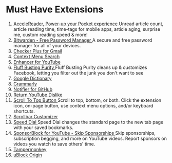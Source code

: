 #  Must Have Extensions
1. [ AcceleReader, Power-up your Pocket experience ]( https://chromewebstore.google.com/detail/accelereader-power-up-you/ndaldjfflhocdageglcnflfanmdhgfbi ) Unread article count, article reading time, time-tags for mobile apps, article aging, surprise me, custom reading speed & more!
1. [ Bitwarden - Free Password Manager ]( https://chrome.google.com/webstore/detail/bitwarden-free-password-m/nngceckbapebfimnlniiiahkandclblb ) A secure and free password manager for all of your devices.
1. [ Checker Plus for Gmail ]( https://chrome.google.com/webstore/detail/checker-plus-for-gmail/oeopbcgkkoapgobdbedcemjljbihmemj )
1. [ Context Menu Search ]( https://chrome.google.com/webstore/detail/context-menu-search/ocpcmghnefmdhljkoiapafejjohldoga )
1. [ Enhancer for YouTube ]( https://chrome.google.com/webstore/detail/enhancer-for-youtube/ponfpcnoihfmfllpaingbgckeeldkhle )
1. [ Fluff Busting Purity ]( https://chromewebstore.google.com/detail/fluff-busting-purity/nmkinhboiljjkhaknpaeaicmdjhagpep ) Fluff Busting Purity cleans up & customizes Facebook, letting you filter out the junk you don't want to see
1. [ Google Dictionary ]( https://chrome.google.com/webstore/detail/google-dictionary-by-goog/mgijmajocgfcbeboacabfgobmjgjcoja )
1. [ Grammarly ]( https://chrome.google.com/webstore/detail/grammarly-for-chrome/kbfnbcaeplbcioakkpcpgfkobkghlhen )
1. [ Notifier for GitHub ]( https://chrome.google.com/webstore/detail/notifier-for-github/lmjdlojahmbbcodnpecnjnmlddbkjhnn )
1. [ Return YouTube Dislike ]( https://chrome.google.com/webstore/detail/return-youtube-dislike/gebbhagfogifgggkldgodflihgfeippi )
1. [ Scroll To Top Button ]( https://chromewebstore.google.com/detail/scroll-to-top-button/chinfkfmaefdlchhempbfgbdagheknoj ) Scroll to top, bottom, or both. Click the extension icon, on-page button, use context menu options, and/or keyboard shortcuts.
1. [ Scrollbar Customizer ]( https://chrome.google.com/webstore/detail/scrollbar-customizer/flffekjijpabhjgpoapooggncnmcjopa )
1. [ Speed Dial ]( https://chromewebstore.google.com/detail/speed-dial/ejbjamhkdedinncaeiackcdehpccoejm ) Speed Dial changes the standard page to the new tab page with your saved bookmarks.
1. [ SponsorBlock for YouTube - Skip Sponsorships ]( https://chromewebstore.google.com/detail/sponsorblock-for-youtube/mnjggcdmjocbbbhaepdhchncahnbgone ) Skip sponsorships, subscription begging, and more on YouTube videos. Report sponsors on videos you watch to save others' time.
1. [ Tampermonkey ]( https://chrome.google.com/webstore/detail/tampermonkey/dhdgffkkebhmkfjojejmpbldmpobfkfo )
1. [ uBlock Origin ]( https://chrome.google.com/webstore/detail/ublock-origin/cjpalhdlnbpafiamejdnhcphjbkeiagm )
